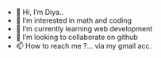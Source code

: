 - 👋 Hi, I’m Diya..
- 👀 I’m interested in math and coding
- 🌱 I’m currently learning web development
- 💞️ I’m looking to collaborate on github
- 📫 How to reach me ?... via my gmail acc.

<!---
JoeHaneul/JoeHaneul is a ✨ special ✨ repository because its `README.md` (this file) appears on your GitHub profile.
You can click the Preview link to take a look at your changes.
--->
